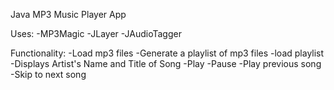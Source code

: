 Java MP3 Music Player App

Uses:
-MP3Magic
-JLayer
-JAudioTagger

Functionality:
-Load mp3 files
-Generate a playlist of mp3 files
-load playlist
-Displays Artist's Name and Title of Song
-Play
-Pause
-Play previous song
-Skip to next song


